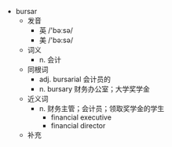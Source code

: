 - bursar
  - 发音
    - 英 /'bəːsə/
    - 美 /'bə:sə/
  - 词义
    - n. 会计
  - 同根词
    - adj. bursarial 会计员的
    - n. bursary 财务办公室；大学奖学金
  - 近义词
    - n. 财务主管；会计员；领取奖学金的学生
      - financial executive
      - financial director
  - 补充